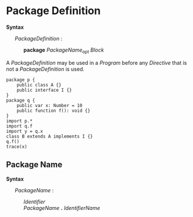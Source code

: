 # Package Definition

**Syntax**

<ul>
    <i>PackageDefinition</i> :
    <ul>
        <b>package</b> <i>PackageName</i><sub>opt</sub> <i>Block</i>
    </ul>
</ul>

A *PackageDefinition* may be used in a *Program* before any *Directive* that is not a *PackageDefinition* is used.

```
package p {
    public class A {}
    public interface I {}
}
package q {
    public var x: Number = 10
    public function f(): void {}
}
import p.*
import q.f
import y = q.x
class B extends A implements I {}
q.f()
trace(x)
```

## Package Name

**Syntax**

<ul>
    <i>PackageName</i> :
    <ul>
        <i>Identifier</i><br>
        <i>PackageName</i> <b>.</b> <i>IdentifierName</i>
    </ul>
</ul>